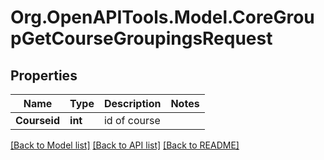 # Org.OpenAPITools.Model.CoreGroupGetCourseGroupingsRequest

## Properties

Name | Type | Description | Notes
------------ | ------------- | ------------- | -------------
**Courseid** | **int** | id of course | 

[[Back to Model list]](../README.md#documentation-for-models) [[Back to API list]](../README.md#documentation-for-api-endpoints) [[Back to README]](../README.md)

